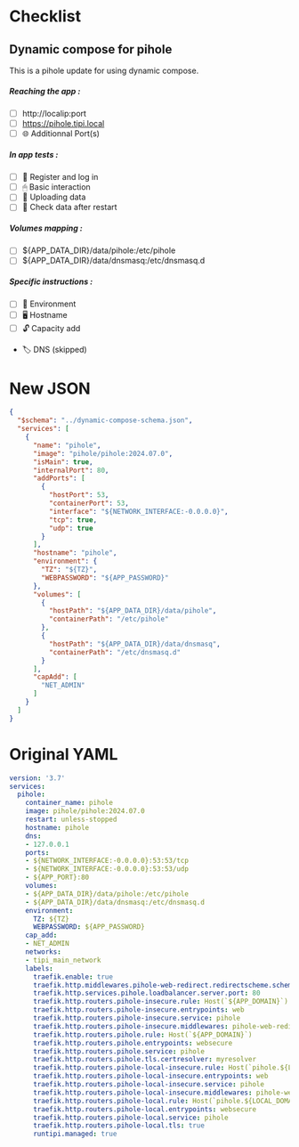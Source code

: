 # Checklist
## Dynamic compose for pihole
This is a pihole update for using dynamic compose.
##### Reaching the app :
- [ ] http://localip:port
- [ ] https://pihole.tipi.local
- [ ] 🌐 Additionnal Port(s)
##### In app tests :
- [ ] 📝 Register and log in
- [ ] 🖱 Basic interaction
- [ ] 🌆 Uploading data
- [ ] 🔄 Check data after restart
##### Volumes mapping :
- [ ] ${APP_DATA_DIR}/data/pihole:/etc/pihole
- [ ] ${APP_DATA_DIR}/data/dnsmasq:/etc/dnsmasq.d
##### Specific instructions :
- [ ] 🌳 Environment
- [ ] 🖥 Hostname
- [ ] 🔓 Capacity add
- 🏷 DNS (skipped)

# New JSON
```json
{
  "$schema": "../dynamic-compose-schema.json",
  "services": [
    {
      "name": "pihole",
      "image": "pihole/pihole:2024.07.0",
      "isMain": true,
      "internalPort": 80,
      "addPorts": [
        {
          "hostPort": 53,
          "containerPort": 53,
          "interface": "${NETWORK_INTERFACE:-0.0.0.0}",
          "tcp": true,
          "udp": true
        }
      ],
      "hostname": "pihole",
      "environment": {
        "TZ": "${TZ}",
        "WEBPASSWORD": "${APP_PASSWORD}"
      },
      "volumes": [
        {
          "hostPath": "${APP_DATA_DIR}/data/pihole",
          "containerPath": "/etc/pihole"
        },
        {
          "hostPath": "${APP_DATA_DIR}/data/dnsmasq",
          "containerPath": "/etc/dnsmasq.d"
        }
      ],
      "capAdd": [
        "NET_ADMIN"
      ]
    }
  ]
} 
```
# Original YAML
```yaml
version: '3.7'
services:
  pihole:
    container_name: pihole
    image: pihole/pihole:2024.07.0
    restart: unless-stopped
    hostname: pihole
    dns:
    - 127.0.0.1
    ports:
    - ${NETWORK_INTERFACE:-0.0.0.0}:53:53/tcp
    - ${NETWORK_INTERFACE:-0.0.0.0}:53:53/udp
    - ${APP_PORT}:80
    volumes:
    - ${APP_DATA_DIR}/data/pihole:/etc/pihole
    - ${APP_DATA_DIR}/data/dnsmasq:/etc/dnsmasq.d
    environment:
      TZ: ${TZ}
      WEBPASSWORD: ${APP_PASSWORD}
    cap_add:
    - NET_ADMIN
    networks:
    - tipi_main_network
    labels:
      traefik.enable: true
      traefik.http.middlewares.pihole-web-redirect.redirectscheme.scheme: https
      traefik.http.services.pihole.loadbalancer.server.port: 80
      traefik.http.routers.pihole-insecure.rule: Host(`${APP_DOMAIN}`)
      traefik.http.routers.pihole-insecure.entrypoints: web
      traefik.http.routers.pihole-insecure.service: pihole
      traefik.http.routers.pihole-insecure.middlewares: pihole-web-redirect
      traefik.http.routers.pihole.rule: Host(`${APP_DOMAIN}`)
      traefik.http.routers.pihole.entrypoints: websecure
      traefik.http.routers.pihole.service: pihole
      traefik.http.routers.pihole.tls.certresolver: myresolver
      traefik.http.routers.pihole-local-insecure.rule: Host(`pihole.${LOCAL_DOMAIN}`)
      traefik.http.routers.pihole-local-insecure.entrypoints: web
      traefik.http.routers.pihole-local-insecure.service: pihole
      traefik.http.routers.pihole-local-insecure.middlewares: pihole-web-redirect
      traefik.http.routers.pihole-local.rule: Host(`pihole.${LOCAL_DOMAIN}`)
      traefik.http.routers.pihole-local.entrypoints: websecure
      traefik.http.routers.pihole-local.service: pihole
      traefik.http.routers.pihole-local.tls: true
      runtipi.managed: true
 
```
